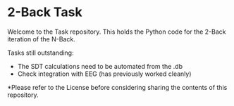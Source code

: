 # 2-Back Task
Welcome to the Task repository. This holds the Python code for the 2-Back iteration of the N-Back.

Tasks still outstanding:

- The SDT calculations need to be automated from the .db
- Check integration with EEG (has previously worked cleanly)
 
*Please refer to the License before considering sharing the contents of this repository. 